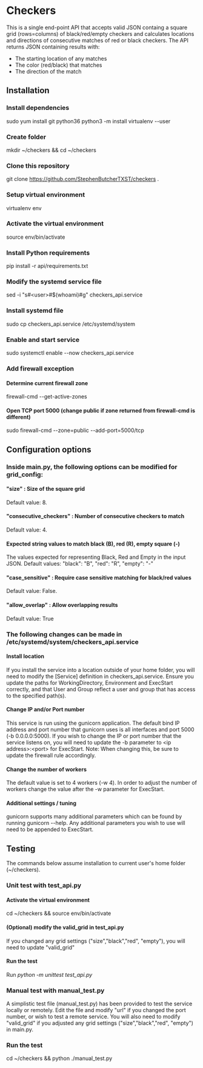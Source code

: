 # Checkers

This is a single end-point API that accepts valid JSON containg a square grid (rows=columns) of black/red/empty checkers and calculates locations and directions of consecutive matches of red or black checkers. The API returns JSON containing results with:
* The starting location of any matches
* The color (red/black) that matches
* The direction of the match

## Installation
### Install dependencies
sudo yum install git python36
python3 -m install virtualenv --user
### Create folder
mkdir ~/checkers && cd ~/checkers
### Clone this repository
git clone https://github.com/StephenButcherTXST/checkers .
### Setup virtual environment
virtualenv env
### Activate the virtual environment
source env/bin/activate
### Install Python requirements
pip install -r api/requirements.txt
### Modify the systemd service file
sed -i "s#&lt;user&gt;#$(whoami)#g" checkers_api.service 
### Install systemd file
sudo cp checkers_api.service /etc/systemd/system
### Enable and start service
sudo systemctl enable --now checkers_api.service
### Add firewall exception
#### Determine current firewall zone
firewall-cmd --get-active-zones
#### Open TCP port 5000 (change public if zone returned from firewall-cmd is different)
sudo firewall-cmd --zone=public --add-port=5000/tcp

## Configuration options
### Inside main.py, the following options can be modified for grid_config:
#### "size" : Size of the square grid
Default value: 8.

#### "consecutive_checkers" : Number of consecutive checkers to match
Default value: 4.

#### Expected string values to match black (B), red (R), empty square (-)
The values expected for representing Black, Red and Empty in the input JSON.
Default values: "black": "B", "red": "R", "empty": "-"

#### "case_sensitive" : Require case sensitive matching for black/red values
Default value: False. 

#### "allow_overlap" : Allow overlapping results
Default value: True

### The following changes can be made in /etc/systemd/system/checkers_api.service
#### Install location
If you install the service into a location outside of your home folder, you will need to modify the \[Service\] definition in checkers_api.service.
Ensure you update the paths for WorkingDirectory, Environment and ExecStart correctly, and that User and Group reflect a user and group that has access to the specified path(s).
#### Change IP and/or Port number
This service is run using the gunicorn application. The default bind IP address and port number that gunicorn uses is all interfaces and port 5000 (-b 0.0.0.0:5000). If you wish to change the IP or port number that the service listens on, you will need to update the -b parameter to &lt;ip address&gt;:&lt;port&gt; for ExecStart. Note: When changing this, be sure to update the firewall rule accordingly.
#### Change the number of workers
The default value is set to 4 workers (-w 4). In order to adjust the number of workers change the value after the -w parameter for ExecStart.
#### Additional settings / tuning
gunicorn supports many additional parameters which can be found by running gunicorn --help. Any additional parameters you wish to use will need to be appended to ExecStart.

## Testing
The commands below assume installation to current user's home folder (~/checkers).
### Unit test with test_api.py
#### Activate the virtual environment
cd ~/checkers && source env/bin/activate
#### (Optional) modify the valid_grid in test_api.py
If you changed any grid settings ("size","black","red", "empty"), you will need to update "valid_grid"
#### Run the test
Run _python -m unittest test_api.py_

### Manual test with manual_test.py
A simplistic test file (manual_test.py) has been provided to test the service locally or remotely. Edit the file and modify "url" if you changed the port number, or wish to test a remote service. You will also need to modify "valid_grid" if you adjusted any grid settings ("size","black","red", "empty") in main.py.
### Run the test
cd ~/checkers && python ./manual_test.py
